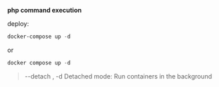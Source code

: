 **php command execution**

deploy: 

```powershell
docker-compose up -d 
```
or 

```powershell
docker compose up -d 
```

> --detach , -d		Detached mode: Run containers in the background
